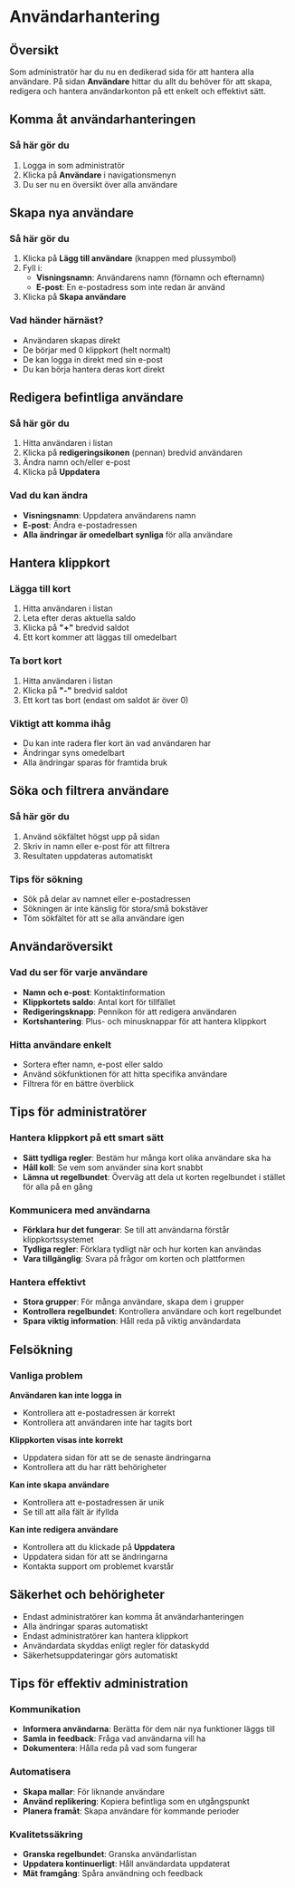 # Användarhantering

## Översikt

Som administratör har du nu en dedikerad sida för att hantera alla användare. På sidan **Användare** hittar du allt du behöver för att skapa, redigera och hantera användarkonton på ett enkelt och effektivt sätt.

## Komma åt användarhanteringen

### Så här gör du
1. Logga in som administratör
2. Klicka på **Användare** i navigationsmenyn
3. Du ser nu en översikt över alla användare

## Skapa nya användare

### Så här gör du
1. Klicka på **Lägg till användare** (knappen med plussymbol)
2. Fyll i:
   - **Visningsnamn**: Användarens namn (förnamn och efternamn)
   - **E-post**: En e-postadress som inte redan är använd
3. Klicka på **Skapa användare**

### Vad händer härnäst?
- Användaren skapas direkt
- De börjar med 0 klippkort (helt normalt)
- De kan logga in direkt med sin e-post
- Du kan börja hantera deras kort direkt

## Redigera befintliga användare

### Så här gör du
1. Hitta användaren i listan
2. Klicka på **redigeringsikonen** (pennan) bredvid användaren
3. Ändra namn och/eller e-post
4. Klicka på **Uppdatera**

### Vad du kan ändra
- **Visningsnamn**: Uppdatera användarens namn
- **E-post**: Ändra e-postadressen
- **Alla ändringar är omedelbart synliga** för alla användare

## Hantera klippkort

### Lägga till kort
1. Hitta användaren i listan
2. Leta efter deras aktuella saldo
3. Klicka på **"+"** bredvid saldot
4. Ett kort kommer att läggas till omedelbart

### Ta bort kort
1. Hitta användaren i listan
2. Klicka på **"-"** bredvid saldot
3. Ett kort tas bort (endast om saldot är över 0)

### Viktigt att komma ihåg
- Du kan inte radera fler kort än vad användaren har
- Ändringar syns omedelbart
- Alla ändringar sparas för framtida bruk

## Söka och filtrera användare

### Så här gör du
1. Använd sökfältet högst upp på sidan
2. Skriv in namn eller e-post för att filtrera
3. Resultaten uppdateras automatiskt

### Tips för sökning
- Sök på delar av namnet eller e-postadressen
- Sökningen är inte känslig för stora/små bokstäver
- Töm sökfältet för att se alla användare igen

## Användaröversikt

### Vad du ser för varje användare
- **Namn och e-post**: Kontaktinformation
- **Klippkortets saldo**: Antal kort för tillfället
- **Redigeringsknapp**: Pennikon för att redigera användaren
- **Kortshantering**: Plus- och minusknappar för att hantera klippkort

### Hitta användare enkelt
- Sortera efter namn, e-post eller saldo
- Använd sökfunktionen för att hitta specifika användare
- Filtrera för en bättre överblick

## Tips för administratörer

### Hantera klippkort på ett smart sätt
- **Sätt tydliga regler**: Bestäm hur många kort olika användare ska ha
- **Håll koll**: Se vem som använder sina kort snabbt
- **Lämna ut regelbundet**: Överväg att dela ut korten regelbundet i stället för alla på en gång

### Kommunicera med användarna
- **Förklara hur det fungerar**: Se till att användarna förstår klippkortssystemet
- **Tydliga regler**: Förklara tydligt när och hur korten kan användas
- **Vara tillgänglig**: Svara på frågor om korten och plattformen

### Hantera effektivt
- **Stora grupper**: För många användare, skapa dem i grupper
- **Kontrollera regelbundet**: Kontrollera användare och kort regelbundet
- **Spara viktig information**: Håll reda på viktig användardata

## Felsökning

### Vanliga problem
**Användaren kan inte logga in**
- Kontrollera att e-postadressen är korrekt
- Kontrollera att användaren inte har tagits bort

**Klippkorten visas inte korrekt**
- Uppdatera sidan för att se de senaste ändringarna
- Kontrollera att du har rätt behörigheter

**Kan inte skapa användare**
- Kontrollera att e-postadressen är unik
- Se till att alla fält är ifyllda

**Kan inte redigera användare**
- Kontrollera att du klickade på **Uppdatera**
- Uppdatera sidan för att se ändringarna
- Kontakta support om problemet kvarstår

## Säkerhet och behörigheter

- Endast administratörer kan komma åt användarhanteringen
- Alla ändringar sparas automatiskt
- Endast administratörer kan hantera klippkort
- Användardata skyddas enligt regler för dataskydd
- Säkerhetsuppdateringar görs automatiskt

## Tips för effektiv administration

### Kommunikation
- **Informera användarna**: Berätta för dem när nya funktioner läggs till
- **Samla in feedback**: Fråga vad användarna vill ha
- **Dokumentera**: Hålla reda på vad som fungerar

### Automatisera
- **Skapa mallar**: För liknande användare
- **Använd replikering**: Kopiera befintliga som en utgångspunkt
- **Planera framåt**: Skapa användare för kommande perioder

### Kvalitetssäkring
- **Granska regelbundet**: Granska användarlistan
- **Uppdatera kontinuerligt**: Håll användardata uppdaterat
- **Mät framgång**: Spåra användning och feedback
